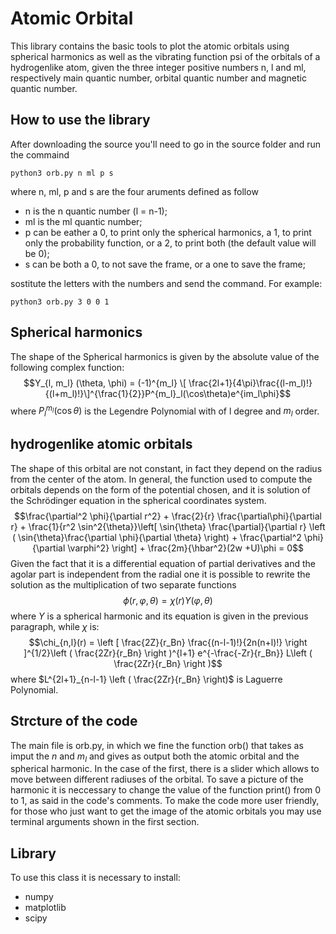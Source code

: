 # Atomic Orbital
This library contains the basic tools to plot the atomic orbitals using spherical harmonics as well as the vibrating function psi of the orbitals of a hydrogenlike atom, given the three integer positive numbers n, l and ml, respectively main quantic number, orbital quantic number and magnetic quantic number.

## How to use the library
After downloading the source you'll need to go in the source folder and run the commaind 
```
python3 orb.py n ml p s
```
where n, ml, p and s are the four aruments defined as follow
- n is the n quantic number (l = n-1);
- ml is the ml quantic number;
- p can be eather a 0, to print only the spherical harmonics, a 1, to print only the probability function, or a 2, to print both (the default value will be 0);
- s can be both a 0, to not save the frame, or a one to save the frame;

sostitute the letters with the numbers and send the command. For example:
```
python3 orb.py 3 0 0 1
```


## Spherical harmonics
The shape of the Spherical harmonics is given by the absolute value of the following complex function:
$$Y_{l, m_l} (\theta, \phi) = (-1)^{m_l} \[ \frac{2l+1}{4\pi}\frac{(l-m_l)!}{(l+m_l)!}\]^{\frac{1}{2}}P^{m_l}_l(\cos\theta)e^{im_l\phi}$$
where $P^{m_l}_l(\cos\theta)$ is the Legendre Polynomial with of l degree and $m_l$ order.

## hydrogenlike atomic orbitals
The shape of this orbital are not constant, in fact they depend on the radius from the center of the atom. In general, the function used to compute the orbitals depends on the form of the potential chosen, and it is solution of the Schrödinger equation in the spherical coordinates system.
$$\frac{\partial^2 \phi}{\partial r^2} + \frac{2}{r} \frac{\partial\phi}{\partial r} + \frac{1}{r^2 \sin^2{\theta}}\left[ \sin{\theta} \frac{\partial}{\partial r} \left ( \sin{\theta}\frac{\partial \phi}{\partial \theta} \right) + \frac{\partial^2 \phi}{\partial \varphi^2} \right] + \frac{2m}{\hbar^2}(2w +U)\phi = 0$$
Given the fact that it is a differential equation of partial derivatives and the agolar part is independent from the radial one it is possible to rewrite the solution as the multiplication of two separate functions
$$\phi (r, \varphi, \theta) = \chi(r)\Upsilon (\varphi, \theta)$$
where $\Upsilon$ is a spherical harmonic and its equation is given in the previous paragraph, while $\chi$ is:
$$\chi_{n,l}(r) = \left [ \frac{2Z}{r_Bn} \frac{(n-l-1)!}{2n(n+l)!} \right ]^{1/2}\left ( \frac{2Zr}{r_Bn} \right )^{l+1} e^{-\frac{-Zr}{r_Bn}} L\left ( \frac{2Zr}{r_Bn} \right )$$
where $L^{2l+1}_{n-l-1} \left ( \frac{2Zr}{r_Bn} \right)$ is Laguerre Polynomial.
## Strcture of the code
The main file is orb.py, in which we fine the function orb() that takes as imput the $n$ and $m_l$ and gives as output both the atomic orbital and the spherical harmonic. In the case of the first, there is a slider which allows to move between different radiuses of the orbital.
To save a picture of the harmonic it is neccessary to change the value of the function print() from 0 to 1, as said in the code's comments.
To make the code more user friendly, for those who just want to get the image of the atomic orbitals you may use terminal arguments shown in the first section.

## Library
To use this class it is necessary to install:
- numpy
- matplotlib
- scipy
